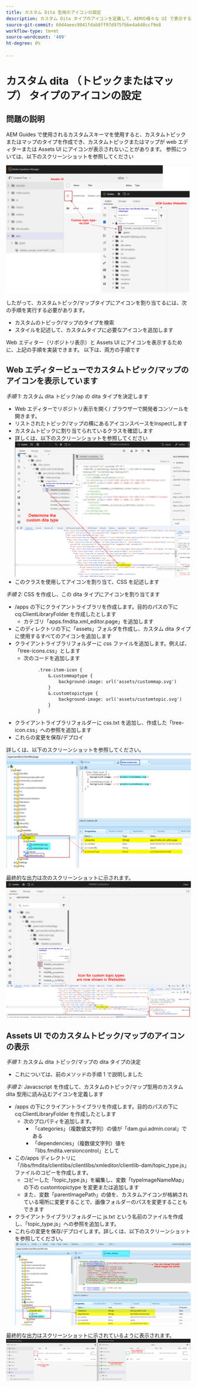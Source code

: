 ```yaml
---
title: カスタム Dita 型用のアイコンの設定
description: カスタム Dita タイプのアイコンを定義して、AEMの様々な UI で表示する方法を説明します
source-git-commit: 60d4aeec9841fdab8ff97d975fbbe4a640ccf9e8
workflow-type: tm+mt
source-wordcount: '489'
ht-degree: 0%

---
```


# カスタム dita （トピックまたはマップ） タイプのアイコンの設定


## 問題の説明

AEM Guides で使用されるカスタムスキーマを使用すると、カスタムトピックまたはマップのタイプを作成でき、カスタムトピックまたはマップが web エディターまたは Assets UI にアイコンが表示されないことがあります。 参照については、以下のスクリーンショットを参照してください

![参照用のスクリーンショット](../assets/authoring/custom-ditatype-icon-notshown.png)


したがって、カスタムトピック/マップタイプにアイコンを割り当てるには、次の手順を実行する必要があります。
- カスタムのトピック/マップのタイプを検索
- スタイルを記述して、カスタムタイプに必要なアイコンを追加します


Web エディター（リポジトリ表示）と Assets UI にアイコンを表示するために、上記の手順を実装できます。 以下は、両方の手順です


## Web エディタービューでカスタムトピック/マップのアイコンを表示しています

_手順 1:_ カスタム dita トピック/ap の dita タイプを決定します
- Web エディターでリポジトリ表示を開く/ ブラウザーで開発者コンソールを開きます。
- リストされたトピック/マップの横にあるアイコンスペースをInspectします
- カスタムトピックに割り当てられているクラスを確認します
- 詳しくは、以下のスクリーンショットを参照してください ![スクリーンショットを参照](../assets/authoring/custom-ditatype-icon-knowditatype.png)
- このクラスを使用してアイコンを割り当て、CSS を記述します

_手順 2:_ CSS を作成し、この dita タイプにアイコンを割り当てます
- /apps の下にクライアントライブラリを作成します。目的のパスの下に cq:ClientLibraryFolder を作成したとします
   - カテゴリ「apps.fmdita.xml_editor.page」を追加します
- このディレクトリの下に「assets」フォルダを作成し、カスタム dita タイプに使用するすべてのアイコンを追加します
- クライアントライブラリフォルダーに css ファイルを追加します。例えば、「tree-icons.css」とします
   - 次のコードを追加します

```
            .tree-item-icon {
                &.custommaptype {
                    background-image: url('assets/custommap.svg')
                }
                &.customtopictype {
                    background-image: url('assets/customtopic.svg')
                }
            }
```

- クライアントライブラリフォルダーに css.txt を追加し、作成した「tree-icon.css」への参照を追加します
- これらの変更を保存/デプロイ

詳しくは、以下のスクリーンショットを参照してください。
![スクリーンショットを参照](../assets/authoring/custom-ditatype-icon-define-webeditor-styles.png)

最終的な出力は次のスクリーンショットに示されます。
![スクリーンショットに表示](../assets/authoring/custom-ditatype-icon-webeditor-showstyles.png)


## Assets UI でのカスタムトピック/マップのアイコンの表示

_手順 1:_ カスタム dita トピック/マップの dita タイプの決定
- これについては、前のメソッドの手順 1 で説明しました

_手順 2:_ Javacscript を作成して、カスタムのトピック/マップ型用のカスタム dita 型用に読み込むアイコンを定義します
- /apps の下にクライアントライブラリを作成します。目的のパスの下に cq:ClientLibraryFolder を作成したとします
   - 次のプロパティを追加します。
      - 「categories」（複数値文字列）の値が「dam.gui.admin.coral」である
      - 「dependencies」（複数値文字列）値を「libs.fmdita.versioncontrol」として
- この/apps ディレクトリに「/libs/fmdita/clientlibs/clientlibs/xmleditor/clientlib-dam/topic_type.js」ファイルのコピーを作成します。
   - コピーした「topic_type.js」を編集し、変数「typeImageNameMap」の下の customtopictype を変更または追加します
   - また、変数「parentImagePath」の値を、カスタムアイコンが格納されている場所に変更することで、画像フォルダーのパスを変更することもできます
- クライアントライブラリフォルダーに js.txt という名前のファイルを作成し、「topic_type.js」への参照を追加します。
- これらの変更を保存/デプロイします。詳しくは、以下のスクリーンショットを参照してください。
  ![スクリーンショットを参照](../assets/authoring/custom-ditatype-icon-define-assetsui-styles.png)

最終的な出力はスクリーンショットに示されているように表示されます。 ![スクリーンショットに表示](../assets/authoring/custom-ditatype-icon-assetsui-showstyles.png)
